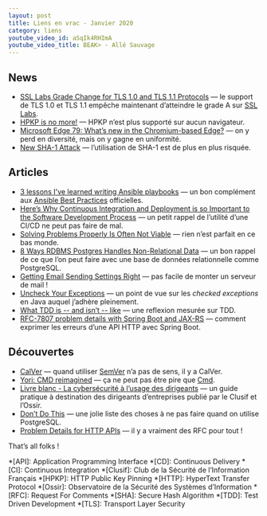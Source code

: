 ```yaml
---
layout: post
title: Liens en vrac - Janvier 2020
category: liens
youtube_video_id: aSqIk4RHImA
youtube_video_title: BEAK> - Allé Sauvage
---
```


## News

* [SSL Labs Grade Change for TLS 1.0 and TLS 1.1 Protocols](https://blog.qualys.com/ssllabs/2018/11/19/grade-change-for-tls-1-0-and-tls-1-1-protocols)
  — le support de TLS 1.0 et TLS 1.1 empêche maintenant d’atteindre le grade A sur
  [SSL Labs](https://www.ssllabs.com/).
* [HPKP is no more!](https://scotthelme.co.uk/hpkp-is-no-more/)
  — HPKP n’est plus supporté sur aucun navigateur.
* [Microsoft Edge 79: What’s new in the Chromium-based Edge?](https://www.browserstack.com/blog/chromium-based-edge/)
  — on y perd en diversité, mais on y gagne en uniformité.
* [New SHA-1 Attack](https://www.schneier.com/blog/archives/2020/01/new_sha-1_attac.html)
  — l’utilisation de SHA-1 est de plus en plus risquée.

## Articles

* [3 lessons I've learned writing Ansible playbooks](https://opensource.com/article/20/1/ansible-playbooks-lessons)
  — un bon complément
  aux [Ansible Best Practices](https://docs.ansible.com/ansible/latest/user_guide/playbooks_best_practices.html)
  officielles.
* [Here’s Why Continuous Integration and Deployment is so Important to the Software Development Process](https://levelup.gitconnected.com/heres-why-continuous-integration-and-deployment-is-so-important-to-the-software-development-c0caeead5881)
  — un petit rappel de l’utilité d’une CI/CD ne peut pas faire de mal.
* [Solving Problems Properly Is Often Not Viable](https://techblog.bozho.net/solving-problems-properly-is-often-not-viable/)
  — rien n’est parfait en ce bas monde.
* [8 Ways RDBMS Postgres Handles Non-Relational Data](https://www.enterprisedb.com/blog/8-ways-rdbms-postgres-handles-non-relational-data)
  — un bon rappel de ce que l’on peut faire avec une base de données relationnelle comme PostgreSQL.
* [Getting Email Sending Settings Right](https://techblog.bozho.net/getting-email-sending-settings-right/)
  — pas facile de monter un serveur de mail !
* [Uncheck Your Exceptions](https://medium.com/97-things/uncheck-your-exceptions-ec37a722f5ad)
  — un point de vue sur les _checked exceptions_ en Java auquel j’adhère pleinement.
* [What TDD is -- and isn’t -- like](https://ronjeffries.com/articles/020-01ff/what-tdd-is-like/)
  — une reflexion mesurée sur TDD.
* [RFC-7807 problem details with Spring Boot and JAX-RS](https://blog.codecentric.de/en/2020/01/rfc-7807-problem-details-with-spring-boot-and-jax-rs/)
  — comment exprimer les erreurs d’une API HTTP avec Spring Boot.

## Découvertes

* [CalVer](https://calver.org/)
  — quand utiliser [SemVer](https://semver.org/) n’a pas de sens, il y a CalVer.
* [Yori: CMD reimagined](http://www.malsmith.net/yori/)
  — ça ne peut pas être pire que [Cmd](https://fr.wikipedia.org/wiki/Cmd).
* [Livre blanc - La cybersécurité à l’usage des dirigeants](https://clusif.fr/publications/livre-blanc-la-cybersecurite-a-lusage-des-dirigeants/)
  — un guide pratique à destination des dirigeants d’entreprises publié par le Clusif et l’Ossir.
* [Don’t Do This](https://wiki.postgresql.org/wiki/Don%27t_Do_This)
  — une jolie liste des choses à ne pas faire quand on utilise PostgreSQL.
* [Problem Details for HTTP APIs](https://tools.ietf.org/html/rfc7807)
  — il y a vraiment des RFC pour tout !

That’s all folks !

<!-- prettier-ignore-start -->
*[API]: Application Programming Interface
*[CD]: Continuous Delivery
*[CI]: Continuous Integration
*[Clusif]: Club de la Sécurité de l’Information Français
*[HPKP]: HTTP Public Key Pinning
*[HTTP]: HyperText Transfer Protocol
*[Ossir]: Observatoire de la Sécurité des Systèmes d’Information
*[RFC]: Request For Comments
*[SHA]: Secure Hash Algorithm
*[TDD]: Test Driven Development
*[TLS]: Transport Layer Security
<!-- prettier-ignore-end -->
